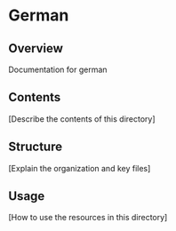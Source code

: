 # German

## Overview

Documentation for german

## Contents

[Describe the contents of this directory]

## Structure

[Explain the organization and key files]

## Usage

[How to use the resources in this directory]
